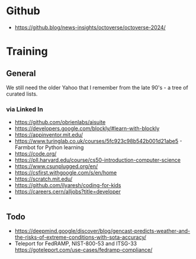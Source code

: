# Github
- https://github.blog/news-insights/octoverse/octoverse-2024/

# Training
## General
We still need the older Yahoo that I remember from the late 90's - a tree of curated lists.
### via Linked In
- https://github.com/obrienlabs/aisuite
- https://developers.google.com/blockly/#learn-with-blockly
- https://appinventor.mit.edu/
- https://www.turinglab.co.uk/courses/5fc923c98b542b001d21abe5 - Farmbot for Python learning
- https://code.org/
- https://pll.harvard.edu/course/cs50-introduction-computer-science
- https://www.csunplugged.org/en/
- https://csfirst.withgoogle.com/s/en/home
- https://scratch.mit.edu/
- https://github.com/ilyaresh/coding-for-kids
- https://careers.cern/alljobs?title=developer
- 

## Todo
- https://deepmind.google/discover/blog/gencast-predicts-weather-and-the-risks-of-extreme-conditions-with-sota-accuracy/
- Teleport for FedRAMP, NIST-800-53 and ITSG-33 https://goteleport.com/use-cases/fedramp-compliance/
